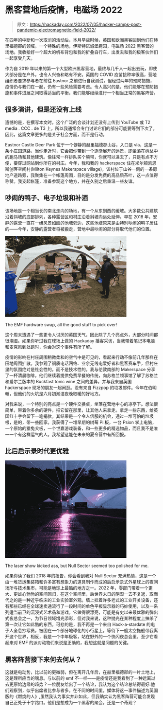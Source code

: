# 黑客营地后疫情，电磁场 2022

> 原文：<https://hackaday.com/2022/07/05/hacker-camps-post-pandemic-electromagnetic-field-2022/>

在四年的中断和一次取消的活动后，本月早些时候，英国和欧洲黑客回到他们在赫里福德郡的领域。一个特殊的场地，伊斯特诺城堡鹿园，电磁场 2022 黑客营的场地。我收拾好一个超大的帆布背包和我的折叠自行车，出发去和我的极客伙伴们一起享受几天。

作为自 2019 年以来的第一个大型欧洲黑客营地，最终与几千人一起出去玩，即使大部分是在户外，也令人兴奋和略有不安。英国的 COVID 疫苗接种率很高，营地组织者要求参与者在前往 Eastnor 之前进行自我测试，但经过两年的预防措施，疫情仍与我们在一起，仍有一些风险需要考虑。令人高兴的是，他们能够在预防措施和事件进展之间取得适当的平衡，我们能够继续进行一个相当正常的黑客阵营。

## 很多演讲，但是还没有上线

遗憾的是，在撰写本文时，这个广泛的会谈计划还没有上传到 YouTube 或 T2 media . CCC . de T3 上，所以我通常会专门讨论它们的部分可能要等到下次了。因此，这篇文章更多的是关于社会方面，而不是行动。

Eastnor Castle Deer Park 位于一个僻静的赫里福德郡山谷，入口是 vla，这是一条小庄园道路，当你走近时，它会把你带到一个逐渐展开的远景，即坐落在树丛中的跑马场和其他建筑。像往常一样排队买个腕带，你就可以进去了，只是有点不方便，要穿过网站到你所在的村庄。今年，我和我的 hackerspace 住在米尔顿凯恩斯创客空间村(Milton Keynes Makerspace village)，该村位于山谷一侧的一条房地产道路旁，我聚集在一个帐篷周围，目的是分发免费的高品质茶叶，这一点值得称赞。我支起帐篷，准备参观这个地方，并在久别之后重温一些友谊。

## 吵闹的鸭子、电子垃圾和补酒

该场地是一个相当长的南北走向的场地，有一个从东到西的缓坡。大多数公共建筑沿着斜坡的底部排列，各种露营区和村庄沿着斜坡向远处延伸。早在 2018 年，安静的露营一直在一组风景如画的池塘旁边，这些池塘原来是由特别吵闹的鸭子居住的——今年，安静的露营者将被搬走，营地中最吵闹的部分将取代他们的位置。

[![The EMF hardware swap](img/a5a7ee60524b8826f765a7b32b741164.png)](https://hackaday.com/wp-content/uploads/2022/06/emf2022-hardware-swap.jpg)

The EMF hardware swap, all the good stuff to pick over!

这个周末遭遇了一些更令人讨厌的英国天气，因此除了几个亮点外，大部分时间都很潮湿。如果你听过我在球场上做的 Hackaday 播客采访，当我带着笔记本电脑和麦克风到处跑时，你会对这个事件有所了解。

疫情的影响在村庄周围稍微柔和的空气中是可见的，看起来行动不像前几年那样在田地周围扩散。我参观了铜质电话网络、业余无线电爱好者和黑客赛车手，但村庄里的氛围绝对是社会性的，而不是技术性的。我与伦敦南部的 Makerspace 分享了一杯清晨咖啡，他们继续着提供免费早餐的传统，向苏格兰领事馆了解了苏格兰和爱尔兰版本的 Buckfast tonic wine 之间的差异，并与我来自英国 hackerspace 现场的朋友一起闲逛。没有来自 Fizzpop 的垃圾邮件。今年在伯明翰，但他们的火坑是六月初潮湿夜晚取暖的好地方。

对我来说，一个特别的亮点是一个硬件交换桌，坐落在营地中心的凉亭下。想法很简单，带着你多余的硬件，把它留在那里，让其他人来拿走。拿走一些东西，给英国红十字会留下一笔捐款。其结果是一个令人信服的机会，通过一堆可怕的垃圾根，是的，带一些回家。我获得了一堆早期的树莓 Pi 板，一台 Psion 掌上电脑，一个原始的猎兔犬板，一个世嘉游戏装备，和一些更多的精选物品，而且我不是唯一一个有这样运气的人。我希望这能在未来的夏令营中有所回报。

## 比后启示录时代更优雅

[![lasers over Null Sector](img/45d65f7e33bb766beaebb33b3e83ca43.png)](https://hackaday.com/wp-content/uploads/2022/06/emf2022-null-sector.jpg)

The laser show kicked ass, but Null Sector seemed too polished for me.

如果你读了我们 2018 年的报告，你会看到我对 Null Sector 充满热情，这是一个由一堆货运集装箱和许多富有想象力的道具制作而成的后启示录式外星球上的夜间场所与技术集市，可能是地球上最酷的地方之一。2022 年，零部门带着一个更大、更雄心勃勃的空间回归，在这个空间里，后世界末日的阴湿一去不复返，取而代之的是一种近乎临床的工业实验室外观。墙上挂着许多老式的工业开关设备，还有那些已经在全球速卖通流行了一段时间的单色平板显示器的巧妙使用，以及一系列适当前卫的沉浸式艺术品和游戏。它做得很漂亮，可能是有史以来最优雅的弹出式夜总会之一，为节日领域增光添彩，但对我来说，这种抛光在某种程度上抹杀了第一次让它如此酷的东西。可悲的是，我不再是一个来自 Hack-a-stardate 的电子人全息抄写员，被困在一个部分地球化的小行星上，等待下一艘太空拖船带我离开这个世界，相反，我是一个中年极客，站在野外的一个快闪夜总会里。至少它看起来对 EMF 的派对动物们来说是正确的，我想这就是问题的关键。

## 黑客阵营接下来何去何从？

这就是电动势，比以前的更微弱，但在离开几年后，在赫里福德郡的一片土地上，这是理所应当的喘息。与以前的 emf 不一样——是疫情还是我看到了一种远离过去更原始边缘的趋势？一位朋友给出了一个结论，我认为这个结论总结得最好:他们观察到，似乎出席者比参与者多。在不同的时间里，媒体将这一事件描述为英国版的《燃烧的人》,虽然我认为事实并非如此，但我确实认为黑客阵营可能会发现自己正处于十字路口。他们是想成为一个黑客的聚会，还是一个奇观？